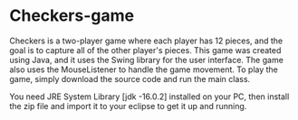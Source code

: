 # Checkers-game
Checkers is a two-player game where each player has 12 pieces, and the goal is to capture all of the other player's pieces. This game was created using Java, and it uses the Swing library for the user interface. The game also uses the MouseListener to handle the game movement. To play the game, simply download the source code and run the main class.

You need JRE System Library [jdk -16.0.2] installed on your PC, then install the zip file and import it to your eclipse to get it up and running.
